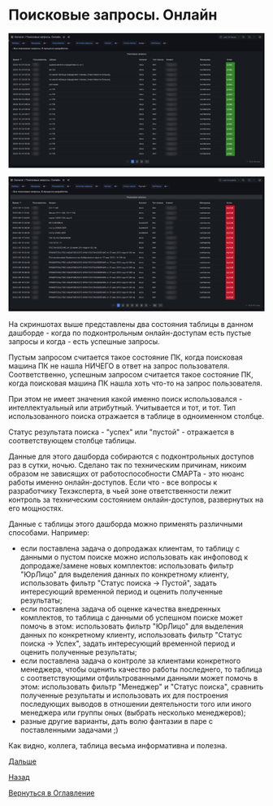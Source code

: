 # Поисковые запросы. Онлайн

![Успешные поисковые запросы по онлайн-доступам](img/search-query-online/search-query-online-success.png "Успешные поисковые запросы по онлайн-доступам")

![Пустые поисковые запросы по онлайн-доступам](img/search-query-online/search-query-online-fail.png "Пустые поисковые запросы по онлайн-доступам")

На скриншотах выше представлены два состояния таблицы в данном дашборде - когда по подконтрольным онлайн-доступам есть
пустые запросы и когда - есть успешные запросы.

Пустым запросом считается такое состояние ПК, когда поисковая машина ПК не нашла НИЧЕГО в ответ на запрос пользователя.
Соответственно, успешным запросом считается такое состояние ПК, когда поисковая машина ПК нашла хоть что-то на запрос
пользователя.

При этом не имеет значения какой именно поиск использовался - интеллектуальный или атрибутный. Учитывается и тот, и тот.
Тип использованного поиска отражается в таблице в одноименном столбце.

Статус результата поиска - "успех" или "пустой" - отражается в соответствующем столбце таблицы.

Данные для этого дашборда собираются с подконтрольных доступов раз в сутки, ночью.
Сделано так по техническим причинам, никоим образом не зависящих от работоспособности СМАРТа - это нюанс работы именно
онлайн-доступов.
Если что - все вопросы к разработчику Техэксперта, в чьей зоне ответственности лежит контроль за техническим состоянием
онлайн-доступов, развернутых на его мощностях.

Данные с таблицы этого дашборда можно применять различными способами.
Например:
- если поставлена задача о допродажах клиентам, то таблицу с данными о пустом поиске можно использовать как инфоповод к
допродаже/замене новых комплектов: использовать фильтр "ЮрЛицо" для выделения данных по конкретному клиенту, использовать 
фильтр "Статус поиска -> Пустой", задать интересующий временной период и оценить полученные результаты;
- если поставлена задача об оценке качества внедренных комплектов, то таблица с данными об успешном поиске может помочь
 в этом: использовать фильтр "ЮрЛицо" для выделения данных по конкретному клиенту, использовать 
фильтр "Статус поиска -> Успех", задать интересующий временной период и оценить полученные результаты;
- если поставлена задача о контроле за клиентами конкретного менеджера, чтобы оценить качество работы последнего, то 
таблица с соответствующими отфильтрованными данными может помочь в этом: использовать фильтр "Менеджер" и "Статус поиска", 
сравнить полученные результаты и использовать их для построения последующих выводов в отношении деятельности того или
иного менеджера или группы оных (выбрать несколько менеджеров);
- разные другие варианты, дать волю фантазии в паре с поставленными задачами ;)

Как видно, коллега, таблица весьма информативна и полезна.

[Дальше](074-billing-online-analytics.md)

[Назад](060-dashboards.md)

[Вернуться в Оглавление](index.md)